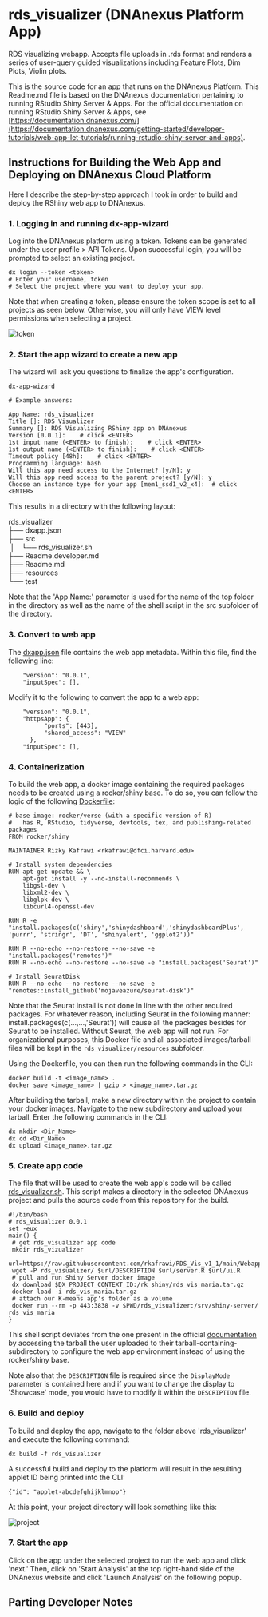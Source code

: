 <!-- dx-header -->
# rds_visualizer (DNAnexus Platform App)

RDS visualizing webapp. Accepts file uploads in .rds format and renders a series of user-query guided visualizations including Feature Plots, Dim Plots, Violin plots.

This is the source code for an app that runs on the DNAnexus Platform.
This Readme.md file is based on the DNAnexus documentation pertaining to running RStudio Shiny Server & Apps. For the official documentation on running RStudio Shiny Server & Apps, see
[https://documentation.dnanexus.com/](https://documentation.dnanexus.com/getting-started/developer-tutorials/web-app-let-tutorials/running-rstudio-shiny-server-and-apps).
<!-- /dx-header -->

## Instructions for Building the Web App and Deploying on DNAnexus Cloud Platform

Here I describe the step-by-step approach I took in order to build and deploy the RShiny web app to DNAnexus.

### 1. Logging in and running dx-app-wizard

Log into the DNAnexus platform using a token. Tokens can be generated under the user profile > API Tokens. Upon successful login, you will be prompted to select an existing project. 

```
dx login --token <token>
# Enter your username, token
# Select the project where you want to deploy your app.
```

Note that when creating a token, please ensure the token scope is set to all projects as seen below. Otherwise, you will only have VIEW level permissions when selecting a project.

![token](https://github.com/rkafrawi/RDS_Vis_v1_1/blob/main/docs/token.png)


### 2. Start the app wizard to create a new app

The wizard will ask you questions to finalize the app's configuration.

```
dx-app-wizard

# Example answers:

App Name: rds_visualizer
Title []: RDS Visualizer
Summary []: RDS Visualizing RShiny app on DNAnexus
Version [0.0.1]:    # click <ENTER>
1st input name (<ENTER> to finish):    # click <ENTER>
1st output name (<ENTER> to finish):    # click <ENTER>
Timeout policy [48h]:    # click <ENTER>
Programming language: bash
Will this app need access to the Internet? [y/N]: y
Will this app need access to the parent project? [y/N]: y
Choose an instance type for your app [mem1_ssd1_v2_x4]:  # click <ENTER>

```

This results in a directory with the following layout:

rds_visualizer <br>
├── dxapp.json  <br>
├── src  <br>
&nbsp;│&emsp;└── rds_visualizer.sh  <br>
├── Readme.developer.md  <br>
├── Readme.md  <br>
├── resources  <br>
└── test

Note that the 'App Name:' parameter is used for the name of the top folder in the directory as well as the name of the shell script in the src subfolder of the directory. 

### 3. Convert to web app

The [dxapp.json](./DNAnexus_deploy/dxapp.json) file contains the web app metadata. Within this file, find the following line:

```
    "version": "0.0.1",
    "inputSpec": [],
```

Modify it to the following to convert the app to a web app:

```
    "version": "0.0.1",
    "httpsApp": {
          "ports": [443],
          "shared_access": "VIEW"
      },
    "inputSpec": [],
```

### 4. Containerization

To build the web app, a docker image containing the required packages needs to be created using a rocker/shiny base. To do so, you can follow the logic of the following [Dockerfile](./DNAnexus_deploy/Dockerfile):

```
# base image: rocker/verse (with a specific version of R)
#   has R, RStudio, tidyverse, devtools, tex, and publishing-related packages
FROM rocker/shiny

MAINTAINER Rizky Kafrawi <rkafrawi@dfci.harvard.edu>

# Install system dependencies
RUN apt-get update && \
    apt-get install -y --no-install-recommends \
    libgsl-dev \
    libxml2-dev \
    libglpk-dev \
    libcurl4-openssl-dev

RUN R -e "install.packages(c('shiny','shinydashboard','shinydashboardPlus', 'purrr', 'stringr', 'DT', 'shinyalert', 'ggplot2'))" 

RUN R --no-echo --no-restore --no-save -e "install.packages('remotes')"
RUN R --no-echo --no-restore --no-save -e "install.packages('Seurat')"

# Install SeuratDisk
RUN R --no-echo --no-restore --no-save -e "remotes::install_github('mojaveazure/seurat-disk')"

```
Note that the Seurat install is not done in line with the other required packages. For whatever reason, including Seurat in the following manner: install.packages(c(...,...,'Seurat')) will cause all the packages besides for Seurat to be installed. Without Seurat, the web app will not run. For organizational purposes, this Docker file and all associated images/tarball files will be kept in the `rds_visualizer/resources` subfolder.

Using the Dockerfile, you can then run the following commands in the CLI:

```
docker build -t <image_name> . 
docker save <image_name> | gzip > <image_name>.tar.gz
```

After building the tarball, make a new directory within the project to contain your docker images. Navigate to the new subdirectory and upload your tarball. Enter the following commands in the CLI:

```
dx mkdir <Dir_Name>
dx cd <Dir_Name>
dx upload <image_name>.tar.gz
```

### 5. Create app code

The file that will be used to create the web app's code will be called [rds_visualizer.sh](./DNAnexus_deploy/rds_visualizer.sh). This script makes a directory in the selected DNAnexus project and pulls the source code from this repository for the build.

```
#!/bin/bash
# rds_visualizer 0.0.1
set -eux
main() {
 # get rds_visualizer app code
 mkdir rds_vizualizer
 url=https://raw.githubusercontent.com/rkafrawi/RDS_Vis_v1_1/main/Webapp_source
 wget -P rds_visualizer/ $url/DESCRIPTION $url/server.R $url/ui.R
 # pull and run Shiny Server docker image
 dx download $DX_PROJECT_CONTEXT_ID:/rk_shiny/rds_vis_maria.tar.gz
 docker load -i rds_vis_maria.tar.gz
 # attach our K-means app's folder as a volume
 docker run --rm -p 443:3838 -v $PWD/rds_visualizer:/srv/shiny-server/ rds_vis_maria
}
```

This shell script deviates from the one present in the official [documentation](https://documentation.dnanexus.com/getting-started/developer-tutorials/web-app-let-tutorials/running-rstudio-shiny-server-and-apps) by accessing the tarball the user uploaded to their tarball-containing-subdirectory to configure the web app environment instead of using the rocker/shiny base.

Note also that the `DESCRIPTION` file is required since the `DisplayMode` parameter is contained here and if you want to change the display to 'Showcase' mode, you would have to modify it within the  `DESCRIPTION` file.

### 6. Build and deploy

To build and deploy the app, navigate to the folder above 'rds_visualizer' and execute the following command:

```
dx build -f rds_visualizer
```
A successful build and deploy to the platform will result in the resulting applet ID being printed into the CLI:

```
{"id": "applet-abcdefghijklmnop"}
```

At this point, your project directory will look something like this:

![project](https://github.com/rkafrawi/RDS_Vis_v1_1/blob/main/docs/project.png)

### 7. Start the app

Click on the app under the selected project to run the web app and click 'next.' 
Then, click on 'Start Analysis' at the top right-hand side of the DNAnexus website and click 'Launch Analysis' on the following popup.

## Parting Developer Notes


